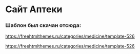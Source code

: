 # Сайт Аптеки
### Шаблон был скачан отсюда: 
https://freehtmlthemes.ru/categories/medicine/template-526


<a href="https://freehtmlthemes.ru/categories/medicine/template-526" target="_blank"
                class="text-primary">https://freehtmlthemes.ru/categories/medicine/template-526</a>
